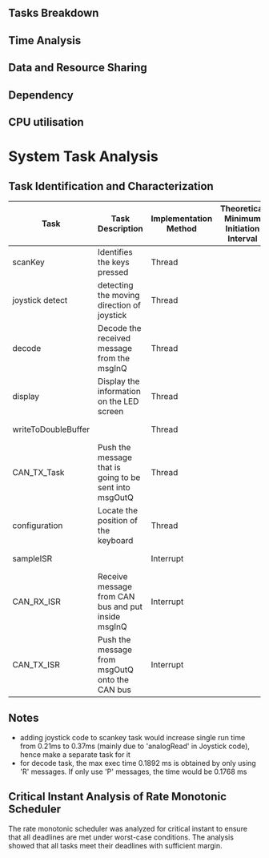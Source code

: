 ## Tasks Breakdown
<!-- 16. An identification of all the tasks that are performed by the system with their method of implementation, thread or interrupt -->

## Time Analysis
<!-- 17. A characterisation of each task with its theoretical minimum initiation interval and measured maximum execution time
18. A critical instant analysis of the rate monotonic scheduler, showing that all deadlines are met under worst-case conditions  -->

## Data and Resource Sharing
<!-- 20. An identification of all the shared data structures and the methods used to guarantee safe accessand synchronisation -->

## Dependency
<!-- 21. An analysis of inter-task blocking dependencies that shows any possibility of deadlock -->

## CPU utilisation
<!-- 19. A quantification of total CPU utilisation  -->


# System Task Analysis

## Task Identification and Characterization

| Task | Task Description | Implementation Method | Theoretical Minimum Initiation Interval | Measured Maximum Execution Time |
| -----| -----------------|-----------------------|---------------------------------------- | ------------------------------- |
| scanKey | Identifies the keys pressed | Thread  | | 0.21 ms|
| joystick detect | detecting the moving direction of joystick | Thread | | 0.16 ms |
| decode | Decode the received message from the msgInQ | Thread  | | 0.1892 ms |
| display | Display the information on the LED screen | Thread  | | 18.01 ms |
| writeToDoubleBuffer | | Thread  | | 9.2165 ms |
| CAN_TX_Task | Push the message that is going to be sent into msgOutQ| Thread | | 0.9603 ms|    
| configuration  | Locate the position of the keyboard | Thread | | 1000.04 ms |
| sampleISR | | Interrupt || 0.00927 ms|
| CAN_RX_ISR | Receive message from CAN bus and put inside msgInQ | Interrupt |  |  |
| CAN_TX_ISR | Push the message from msgOutQ onto the CAN bus | Interrupt | | |


## Notes
- adding joystick code to scankey task would increase single run time from 0.21ms to 0.37ms (mainly due to 'analogRead' in Joystick code), hence make a separate task for it
- for decode task, the max exec time 0.1892 ms is obtained by only using 'R' messages. If only use 'P' messages, the time would be 0.1768 ms


## Critical Instant Analysis of Rate Monotonic Scheduler

The rate monotonic scheduler was analyzed for critical instant to ensure that all deadlines are met under worst-case conditions. The analysis showed that all tasks meet their deadlines with sufficient margin.

